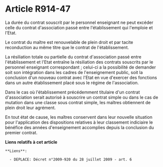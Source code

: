 # Article R914-47

La durée du contrat souscrit par le personnel enseignant ne peut excéder celle  du contrat d'association passé entre
l'établissement qui l'emploie et  l'Etat.

Le contrat du maître est renouvelable de plein droit  et par tacite reconduction au même titre que le contrat de
l'établissement.

La résiliation totale ou partielle du contrat  d'association passé entre l'établissement et l'Etat entraîne la résiliation
des  contrats souscrits par le personnel enseignant correspondant ; celui-ci a la  possibilité de demander soit son
intégration dans les cadres de l'enseignement  public, soit la conclusion d'un nouveau contrat avec l'Etat en vue d'exercer
des  fonctions dans un autre établissement placé sous le régime de  l'association.

Dans le cas où l'établissement précédemment  titulaire d'un contrat d'association serait autorisé à souscrire un contrat
simple ou dans le cas de mutation dans une classe sous contrat simple, les  maîtres obtiennent de plein droit leur agrément.

En tout état  de cause, les maîtres conservent dans leur nouvelle situation pour l'application  des dispositions relatives à
leur classement indiciaire le bénéfice des années  d'enseignement accomplies depuis la conclusion du premier contrat.

**Liens relatifs à cet article**

	**Liens**:

	  - DEPLACE: Décret n°2009-920 du 28 juillet 2009 - art. 6
